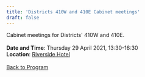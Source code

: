 ```yaml
---
title: 'Districts 410W and 410E Cabinet meetings'
draft: false
---
```


Cabinet meetings for Districts' 410W and 410E.
\
\
**Date and Time**: Thursday 29 April 2021, 13:30-16:30 \
**Location**: [Riverside Hotel](/venue)
\
\
[Back to Program](/program)
